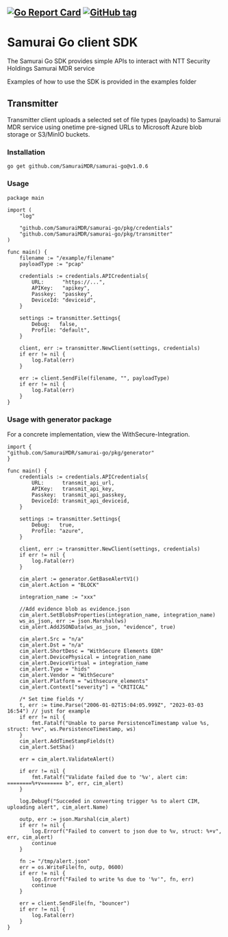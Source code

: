 [![Go Report Card](https://goreportcard.com/badge/github.com/SamuraiMDR/samurai-go)](https://goreportcard.com/report/github.com/SamuraiMDR/samurai-go)
[![GitHub tag](https://img.shields.io/github/tag/SamuraiMDR/samurai-go.svg)](https://github.com/SamuraiMDR/samurai-go/tags)
------
# Samurai Go client SDK

The Samurai Go SDK provides simple APIs to interact with NTT Security Holdings Samurai MDR service

Examples of how to use the SDK is provided in the examples folder

## Transmitter

Transmitter client uploads a selected set of file types (payloads) to Samurai MDR service using onetime pre-signed URLs to Microsoft Azure blob storage or S3/MinIO buckets.

### Installation
```
go get github.com/SamuraiMDR/samurai-go@v1.0.6
```

### Usage
```
package main

import (
	"log"

	"github.com/SamuraiMDR/samurai-go/pkg/credentials"
	"github.com/SamuraiMDR/samurai-go/pkg/transmitter"
)

func main() {
	filename := "/example/filename"
	payloadType := "pcap"

	credentials := credentials.APICredentials{
		URL:      "https://...",
		APIKey:   "apikey",
		Passkey:  "passkey",
		DeviceId: "deviceid",
	}

	settings := transmitter.Settings{
		Debug:   false,
		Profile: "default",
	}

	client, err := transmitter.NewClient(settings, credentials)
	if err != nil {
		log.Fatal(err)
	}

	err := client.SendFile(filename, "", payloadType)
	if err != nil {
		log.Fatal(err)
	}
}

```

### Usage with generator package

For a concrete implementation, view the WithSecure-Integration.

```
import {
"github.com/SamuraiMDR/samurai-go/pkg/generator"
}

func main() {
	credentials := credentials.APICredentials{
		URL:      transmit_api_url,
		APIKey:   transmit_api_key,
		Passkey:  transmit_api_passkey,
		DeviceId: transmit_api_deviceid,
	}

	settings := transmitter.Settings{
		Debug:   true,
		Profile: "azure",
	}

	client, err := transmitter.NewClient(settings, credentials)
	if err != nil {
		log.Fatal(err)
	}

	cim_alert := generator.GetBaseAlertV1()
	cim_alert.Action = "BLOCK"
	
	integration_name := "xxx"

	//Add evidence blob as evidence.json
	cim_alert.SetBlobsProperties(integration_name, integration_name)
	ws_as_json, err := json.Marshal(ws)
	cim_alert.AddJSONData(ws_as_json, "evidence", true)

	cim_alert.Src = "n/a"
	cim_alert.Dst = "n/a"
	cim_alert.ShortDesc = "WithSecure Elements EDR"
	cim_alert.DevicePhysical = integration_name
	cim_alert.DeviceVirtual = integration_name
	cim_alert.Type = "hids"
	cim_alert.Vendor = "WithSecure"
	cim_alert.Platform = "withsecure_elements"
	cim_alert.Context["severity"] = "CRITICAL"

	/* Set time fields */
	t, err := time.Parse("2006-01-02T15:04:05.999Z", "2023-03-03 16:54") // just for example
	if err != nil {
		fmt.Fatalf("Unable to parse PersistenceTimestamp value %s, struct: %+v", ws.PersistenceTimestamp, ws)
	}
	cim_alert.AddTimeStampFields(t)
	cim_alert.SetSha()

	err = cim_alert.ValidateAlert()

	if err != nil {
		fmt.Fatalf("Validate failed due to '%v', alert cim: ========%+v======= b", err, cim_alert)
	}

	log.Debugf("Succeded in converting trigger %s to alert CIM, uploading alert", cim_alert.Name)

	outp, err := json.Marshal(cim_alert)
	if err != nil {
		log.Errorf("Failed to convert to json due to %v, struct: %+v", err, cim_alert)
		continue
	}

	fn := "/tmp/alert.json"
	err = os.WriteFile(fn, outp, 0600)
	if err != nil {
		log.Errorf("Failed to write %s due to '%v'", fn, err)
		continue
	}

	err = client.SendFile(fn, "bouncer")
	if err != nil {
		log.Fatal(err)
	}
}

```
